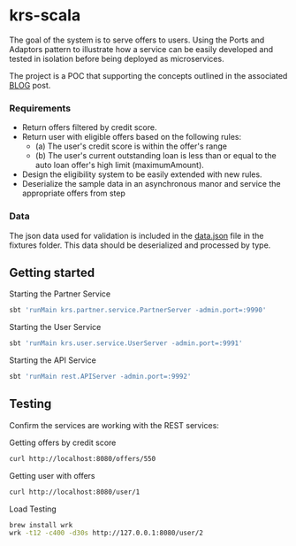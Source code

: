 # krs-scala

The goal of the system is to serve offers to users. Using the Ports and Adaptors pattern to illustrate how a service can be easily developed and tested in isolation before being deployed as microservices.

The project is a POC that supporting the concepts outlined in the associated [BLOG](blog/POST.md) post.

### Requirements

* Return offers filtered by credit score.
* Return user with eligible offers based on the following rules:
  * (a) The user's credit score is within the offer's range
  * (b) The user's current outstanding loan is less than or equal to the auto loan offer's high limit (maximumAmount).
* Design the eligibility system to be easily extended with new rules.
* Deserialize the sample data in an asynchronous manor and service the appropriate offers from step

### Data

The json data used for validation is included in the [data.json](./fixtures/data.json) file in the fixtures folder. This data should be deserialized and processed by type.  

## Getting started

Starting the Partner Service

```sh
sbt 'runMain krs.partner.service.PartnerServer -admin.port=:9990'
```

Starting the User Service

```sh
sbt 'runMain krs.user.service.UserServer -admin.port=:9991'
```

Starting the API Service

```sh
sbt 'runMain rest.APIServer -admin.port=:9992'
```

## Testing

Confirm the services are working with the REST services:

Getting offers by credit score
```sh
curl http://localhost:8080/offers/550
```

Getting user with offers
```sh
curl http://localhost:8080/user/1
```


Load Testing
```sh
brew install wrk
wrk -t12 -c400 -d30s http://127.0.0.1:8080/user/2
```
